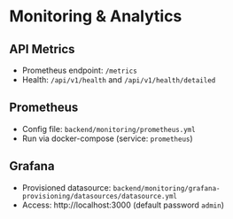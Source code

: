 # Monitoring & Analytics

## API Metrics
- Prometheus endpoint: `/metrics`
- Health: `/api/v1/health` and `/api/v1/health/detailed`

## Prometheus
- Config file: `backend/monitoring/prometheus.yml`
- Run via docker-compose (service: `prometheus`)

## Grafana
- Provisioned datasource: `backend/monitoring/grafana-provisioning/datasources/datasource.yml`
- Access: http://localhost:3000 (default password `admin`)